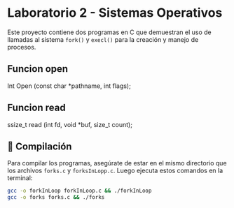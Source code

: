 # Laboratorio 2 - Sistemas Operativos

Este proyecto contiene dos programas en C que demuestran el uso de llamadas al sistema `fork()` y `execl()` para la creación y manejo de procesos.

## Funcion open
Int Open (const char *pathname, int flags);

## Funcion read
ssize_t read (int fd, void *buf, size_t count);

## 🚀 Compilación

Para compilar los programas, asegúrate de estar en el mismo directorio que los archivos `forks.c` y `forksInLopp.c`. Luego ejecuta estos comandos en la terminal:

```bash
gcc -o forkInLoop forkInLoop.c && ./forkInLoop
gcc -o forks forks.c && ./forks
```

